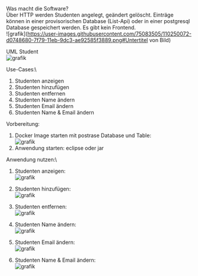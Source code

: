 
Was macht die Software?\
Über HTTP werden Studenten angelegt, geändert gelöscht. Einträge können in einer provisorischen Database (List-Api) oder in einer postgresql Database gespeichert werden. Es gibt kein Frontend.\
![grafik](https://user-images.githubusercontent.com/75083505/110250072-d0748680-7f79-11eb-9dc3-ae92585f3889.png#Untertitel von Bild)

UML Student\
![grafik](https://user-images.githubusercontent.com/75083505/110248480-b3d45080-7f71-11eb-8b1d-787c373200ae.png)

Use-Cases:\
1) Studenten anzeigen
2) Studenten hinzufügen
3) Studenten entfernen
4) Studenten Name ändern
5) Studenten Email ändern
6) Studenten Name & Email ändern

Vorbereitung:
1) Docker Image starten mit postrase Database und Table:\
![grafik](https://user-images.githubusercontent.com/75083505/110249874-ab334880-7f78-11eb-9c65-d69484c428f4.png)
3) Anwendung starten: eclipse oder jar

Anwendung nutzen:\
1) Studenten anzeigen:\
![grafik](https://user-images.githubusercontent.com/75083505/110249896-d1f17f00-7f78-11eb-97f1-acc2196e4280.png)

2) Studenten hinzufügen:\
![grafik](https://user-images.githubusercontent.com/75083505/110249941-19780b00-7f79-11eb-8f67-a0b8b3329ebe.png)

3) Studenten entfernen:\
![grafik](https://user-images.githubusercontent.com/75083505/110249976-34e31600-7f79-11eb-86a3-91f7b765a825.png)

4) Studenten Name ändern:\
![grafik](https://user-images.githubusercontent.com/75083505/110249996-5b08b600-7f79-11eb-8f3d-96c463d91c6e.png)

5) Studenten Email ändern:\
![grafik](https://user-images.githubusercontent.com/75083505/110250048-a6bb5f80-7f79-11eb-8458-38ce94e7c000.png)

6) Studenten Name & Email ändern:\
![grafik](https://user-images.githubusercontent.com/75083505/110250021-7ecbfc00-7f79-11eb-8b25-8260b5439f84.png)
